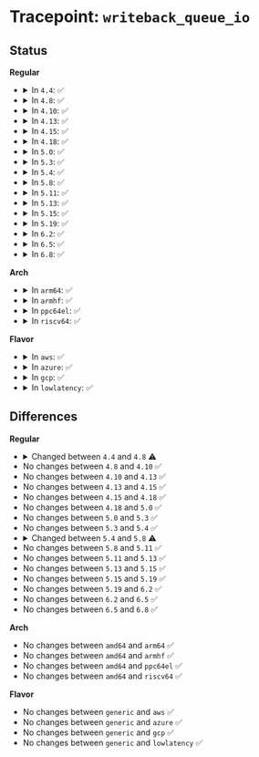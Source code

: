 # Tracepoint: <code>writeback_queue_io</code>

## Status
<b>Regular</b>
<ul>
<li>
<details>
<summary>In <code>4.4</code>: ✅</summary>

Event:

```c
struct trace_event_raw_writeback_queue_io {
    struct trace_entry ent;
    char name[32];
    long unsigned int older;
    long int age;
    int moved;
    int reason;
    u32 __data_loc_cgroup;
    char __data[0];
};
```
Function:

```c
void trace_event_raw_event_writeback_queue_io(void *__data, struct bdi_writeback *wb, struct wb_writeback_work *work, int moved);
```
</details>
</li>
<li>
<details>
<summary>In <code>4.8</code>: ✅</summary>

Event:

```c
struct trace_event_raw_writeback_queue_io {
    struct trace_entry ent;
    char name[32];
    long unsigned int older;
    long int age;
    int moved;
    int reason;
    unsigned int cgroup_ino;
    char __data[0];
};
```
Function:

```c
void trace_event_raw_event_writeback_queue_io(void *__data, struct bdi_writeback *wb, struct wb_writeback_work *work, int moved);
```
</details>
</li>
<li>
<details>
<summary>In <code>4.10</code>: ✅</summary>

Event:

```c
struct trace_event_raw_writeback_queue_io {
    struct trace_entry ent;
    char name[32];
    long unsigned int older;
    long int age;
    int moved;
    int reason;
    unsigned int cgroup_ino;
    char __data[0];
};
```
Function:

```c
void trace_event_raw_event_writeback_queue_io(void *__data, struct bdi_writeback *wb, struct wb_writeback_work *work, int moved);
```
</details>
</li>
<li>
<details>
<summary>In <code>4.13</code>: ✅</summary>

Event:

```c
struct trace_event_raw_writeback_queue_io {
    struct trace_entry ent;
    char name[32];
    long unsigned int older;
    long int age;
    int moved;
    int reason;
    unsigned int cgroup_ino;
    char __data[0];
};
```
Function:

```c
void trace_event_raw_event_writeback_queue_io(void *__data, struct bdi_writeback *wb, struct wb_writeback_work *work, int moved);
```
</details>
</li>
<li>
<details>
<summary>In <code>4.15</code>: ✅</summary>

Event:

```c
struct trace_event_raw_writeback_queue_io {
    struct trace_entry ent;
    char name[32];
    long unsigned int older;
    long int age;
    int moved;
    int reason;
    unsigned int cgroup_ino;
    char __data[0];
};
```
Function:

```c
void trace_event_raw_event_writeback_queue_io(void *__data, struct bdi_writeback *wb, struct wb_writeback_work *work, int moved);
```
</details>
</li>
<li>
<details>
<summary>In <code>4.18</code>: ✅</summary>

Event:

```c
struct trace_event_raw_writeback_queue_io {
    struct trace_entry ent;
    char name[32];
    long unsigned int older;
    long int age;
    int moved;
    int reason;
    unsigned int cgroup_ino;
    char __data[0];
};
```
Function:

```c
void trace_event_raw_event_writeback_queue_io(void *__data, struct bdi_writeback *wb, struct wb_writeback_work *work, int moved);
```
</details>
</li>
<li>
<details>
<summary>In <code>5.0</code>: ✅</summary>

Event:

```c
struct trace_event_raw_writeback_queue_io {
    struct trace_entry ent;
    char name[32];
    long unsigned int older;
    long int age;
    int moved;
    int reason;
    unsigned int cgroup_ino;
    char __data[0];
};
```
Function:

```c
void trace_event_raw_event_writeback_queue_io(void *__data, struct bdi_writeback *wb, struct wb_writeback_work *work, int moved);
```
</details>
</li>
<li>
<details>
<summary>In <code>5.3</code>: ✅</summary>

Event:

```c
struct trace_event_raw_writeback_queue_io {
    struct trace_entry ent;
    char name[32];
    long unsigned int older;
    long int age;
    int moved;
    int reason;
    unsigned int cgroup_ino;
    char __data[0];
};
```
Function:

```c
void trace_event_raw_event_writeback_queue_io(void *__data, struct bdi_writeback *wb, struct wb_writeback_work *work, int moved);
```
</details>
</li>
<li>
<details>
<summary>In <code>5.4</code>: ✅</summary>

Event:

```c
struct trace_event_raw_writeback_queue_io {
    struct trace_entry ent;
    char name[32];
    long unsigned int older;
    long int age;
    int moved;
    int reason;
    unsigned int cgroup_ino;
    char __data[0];
};
```
Function:

```c
void trace_event_raw_event_writeback_queue_io(void *__data, struct bdi_writeback *wb, struct wb_writeback_work *work, int moved);
```
</details>
</li>
<li>
<details>
<summary>In <code>5.8</code>: ✅</summary>

Event:

```c
struct trace_event_raw_writeback_queue_io {
    struct trace_entry ent;
    char name[32];
    long unsigned int older;
    long int age;
    int moved;
    int reason;
    ino_t cgroup_ino;
    char __data[0];
};
```
Function:

```c
void trace_event_raw_event_writeback_queue_io(void *__data, struct bdi_writeback *wb, struct wb_writeback_work *work, long unsigned int dirtied_before, int moved);
```
</details>
</li>
<li>
<details>
<summary>In <code>5.11</code>: ✅</summary>

Event:

```c
struct trace_event_raw_writeback_queue_io {
    struct trace_entry ent;
    char name[32];
    long unsigned int older;
    long int age;
    int moved;
    int reason;
    ino_t cgroup_ino;
    char __data[0];
};
```
Function:

```c
void trace_event_raw_event_writeback_queue_io(void *__data, struct bdi_writeback *wb, struct wb_writeback_work *work, long unsigned int dirtied_before, int moved);
```
</details>
</li>
<li>
<details>
<summary>In <code>5.13</code>: ✅</summary>

Event:

```c
struct trace_event_raw_writeback_queue_io {
    struct trace_entry ent;
    char name[32];
    long unsigned int older;
    long int age;
    int moved;
    int reason;
    ino_t cgroup_ino;
    char __data[0];
};
```
Function:

```c
void trace_event_raw_event_writeback_queue_io(void *__data, struct bdi_writeback *wb, struct wb_writeback_work *work, long unsigned int dirtied_before, int moved);
```
</details>
</li>
<li>
<details>
<summary>In <code>5.15</code>: ✅</summary>

Event:

```c
struct trace_event_raw_writeback_queue_io {
    struct trace_entry ent;
    char name[32];
    long unsigned int older;
    long int age;
    int moved;
    int reason;
    ino_t cgroup_ino;
    char __data[0];
};
```
Function:

```c
void trace_event_raw_event_writeback_queue_io(void *__data, struct bdi_writeback *wb, struct wb_writeback_work *work, long unsigned int dirtied_before, int moved);
```
</details>
</li>
<li>
<details>
<summary>In <code>5.19</code>: ✅</summary>

Event:

```c
struct trace_event_raw_writeback_queue_io {
    struct trace_entry ent;
    char name[32];
    long unsigned int older;
    long int age;
    int moved;
    int reason;
    ino_t cgroup_ino;
    char __data[0];
};
```
Function:

```c
void trace_event_raw_event_writeback_queue_io(void *__data, struct bdi_writeback *wb, struct wb_writeback_work *work, long unsigned int dirtied_before, int moved);
```
</details>
</li>
<li>
<details>
<summary>In <code>6.2</code>: ✅</summary>

Event:

```c
struct trace_event_raw_writeback_queue_io {
    struct trace_entry ent;
    char name[32];
    long unsigned int older;
    long int age;
    int moved;
    int reason;
    ino_t cgroup_ino;
    char __data[0];
};
```
Function:

```c
void trace_event_raw_event_writeback_queue_io(void *__data, struct bdi_writeback *wb, struct wb_writeback_work *work, long unsigned int dirtied_before, int moved);
```
</details>
</li>
<li>
<details>
<summary>In <code>6.5</code>: ✅</summary>

Event:

```c
struct trace_event_raw_writeback_queue_io {
    struct trace_entry ent;
    char name[32];
    long unsigned int older;
    long int age;
    int moved;
    int reason;
    ino_t cgroup_ino;
    char __data[0];
};
```
Function:

```c
void trace_event_raw_event_writeback_queue_io(void *__data, struct bdi_writeback *wb, struct wb_writeback_work *work, long unsigned int dirtied_before, int moved);
```
</details>
</li>
<li>
<details>
<summary>In <code>6.8</code>: ✅</summary>

Event:

```c
struct trace_event_raw_writeback_queue_io {
    struct trace_entry ent;
    char name[32];
    long unsigned int older;
    long int age;
    int moved;
    int reason;
    ino_t cgroup_ino;
    char __data[0];
};
```
Function:

```c
void trace_event_raw_event_writeback_queue_io(void *__data, struct bdi_writeback *wb, struct wb_writeback_work *work, long unsigned int dirtied_before, int moved);
```
</details>
</li>
</ul>
<b>Arch</b>
<ul>
<li>
<details>
<summary>In <code>arm64</code>: ✅</summary>

Event:

```c
struct trace_event_raw_writeback_queue_io {
    struct trace_entry ent;
    char name[32];
    long unsigned int older;
    long int age;
    int moved;
    int reason;
    unsigned int cgroup_ino;
    char __data[0];
};
```
Function:

```c
void trace_event_raw_event_writeback_queue_io(void *__data, struct bdi_writeback *wb, struct wb_writeback_work *work, int moved);
```
</details>
</li>
<li>
<details>
<summary>In <code>armhf</code>: ✅</summary>

Event:

```c
struct trace_event_raw_writeback_queue_io {
    struct trace_entry ent;
    char name[32];
    long unsigned int older;
    long int age;
    int moved;
    int reason;
    unsigned int cgroup_ino;
    char __data[0];
};
```
Function:

```c
void trace_event_raw_event_writeback_queue_io(void *__data, struct bdi_writeback *wb, struct wb_writeback_work *work, int moved);
```
</details>
</li>
<li>
<details>
<summary>In <code>ppc64el</code>: ✅</summary>

Event:

```c
struct trace_event_raw_writeback_queue_io {
    struct trace_entry ent;
    char name[32];
    long unsigned int older;
    long int age;
    int moved;
    int reason;
    unsigned int cgroup_ino;
    char __data[0];
};
```
Function:

```c
void trace_event_raw_event_writeback_queue_io(void *__data, struct bdi_writeback *wb, struct wb_writeback_work *work, int moved);
```
</details>
</li>
<li>
<details>
<summary>In <code>riscv64</code>: ✅</summary>

Event:

```c
struct trace_event_raw_writeback_queue_io {
    struct trace_entry ent;
    char name[32];
    long unsigned int older;
    long int age;
    int moved;
    int reason;
    unsigned int cgroup_ino;
    char __data[0];
};
```
Function:

```c
void trace_event_raw_event_writeback_queue_io(void *__data, struct bdi_writeback *wb, struct wb_writeback_work *work, int moved);
```
</details>
</li>
</ul>
<b>Flavor</b>
<ul>
<li>
<details>
<summary>In <code>aws</code>: ✅</summary>

Event:

```c
struct trace_event_raw_writeback_queue_io {
    struct trace_entry ent;
    char name[32];
    long unsigned int older;
    long int age;
    int moved;
    int reason;
    unsigned int cgroup_ino;
    char __data[0];
};
```
Function:

```c
void trace_event_raw_event_writeback_queue_io(void *__data, struct bdi_writeback *wb, struct wb_writeback_work *work, int moved);
```
</details>
</li>
<li>
<details>
<summary>In <code>azure</code>: ✅</summary>

Event:

```c
struct trace_event_raw_writeback_queue_io {
    struct trace_entry ent;
    char name[32];
    long unsigned int older;
    long int age;
    int moved;
    int reason;
    unsigned int cgroup_ino;
    char __data[0];
};
```
Function:

```c
void trace_event_raw_event_writeback_queue_io(void *__data, struct bdi_writeback *wb, struct wb_writeback_work *work, int moved);
```
</details>
</li>
<li>
<details>
<summary>In <code>gcp</code>: ✅</summary>

Event:

```c
struct trace_event_raw_writeback_queue_io {
    struct trace_entry ent;
    char name[32];
    long unsigned int older;
    long int age;
    int moved;
    int reason;
    unsigned int cgroup_ino;
    char __data[0];
};
```
Function:

```c
void trace_event_raw_event_writeback_queue_io(void *__data, struct bdi_writeback *wb, struct wb_writeback_work *work, int moved);
```
</details>
</li>
<li>
<details>
<summary>In <code>lowlatency</code>: ✅</summary>

Event:

```c
struct trace_event_raw_writeback_queue_io {
    struct trace_entry ent;
    char name[32];
    long unsigned int older;
    long int age;
    int moved;
    int reason;
    unsigned int cgroup_ino;
    char __data[0];
};
```
Function:

```c
void trace_event_raw_event_writeback_queue_io(void *__data, struct bdi_writeback *wb, struct wb_writeback_work *work, int moved);
```
</details>
</li>
</ul>

## Differences
<b>Regular</b>
<ul>
<li>
<details>
<summary>Changed between <code>4.4</code> and <code>4.8</code> ⚠️</summary>
<ul>
<li>
<b>Event changed. </b>
</li>
<li>
<b>Field added. </b>
<code>unsigned int cgroup_ino</code>
</li>
<li>
<b>Field removed. </b>
<code>u32 __data_loc_cgroup</code>
</li>
</ul>
</details>
</li>
<li>
No changes between <code>4.8</code> and <code>4.10</code> ✅
</li>
<li>
No changes between <code>4.10</code> and <code>4.13</code> ✅
</li>
<li>
No changes between <code>4.13</code> and <code>4.15</code> ✅
</li>
<li>
No changes between <code>4.15</code> and <code>4.18</code> ✅
</li>
<li>
No changes between <code>4.18</code> and <code>5.0</code> ✅
</li>
<li>
No changes between <code>5.0</code> and <code>5.3</code> ✅
</li>
<li>
No changes between <code>5.3</code> and <code>5.4</code> ✅
</li>
<li>
<details>
<summary>Changed between <code>5.4</code> and <code>5.8</code> ⚠️</summary>
<ul>
<li>
<b>Event changed. </b>
</li>
<li>
<b>Field type changed. </b>
<code>unsigned int cgroup_ino</code> ➡️ <code>ino_t cgroup_ino</code>
</li>
<li>
<b>Func changed. </b>
</li>
<li>
<b>Param added. </b>
<code>long unsigned int dirtied_before</code>
</li>
<li>
<b>Param reordered. </b>
<code>__data, wb, work, moved</code> ➡️ <code>__data, wb, work, dirtied_before, moved</code>
</li>
</ul>
</details>
</li>
<li>
No changes between <code>5.8</code> and <code>5.11</code> ✅
</li>
<li>
No changes between <code>5.11</code> and <code>5.13</code> ✅
</li>
<li>
No changes between <code>5.13</code> and <code>5.15</code> ✅
</li>
<li>
No changes between <code>5.15</code> and <code>5.19</code> ✅
</li>
<li>
No changes between <code>5.19</code> and <code>6.2</code> ✅
</li>
<li>
No changes between <code>6.2</code> and <code>6.5</code> ✅
</li>
<li>
No changes between <code>6.5</code> and <code>6.8</code> ✅
</li>
</ul>
<b>Arch</b>
<ul>
<li>
No changes between <code>amd64</code> and <code>arm64</code> ✅
</li>
<li>
No changes between <code>amd64</code> and <code>armhf</code> ✅
</li>
<li>
No changes between <code>amd64</code> and <code>ppc64el</code> ✅
</li>
<li>
No changes between <code>amd64</code> and <code>riscv64</code> ✅
</li>
</ul>
<b>Flavor</b>
<ul>
<li>
No changes between <code>generic</code> and <code>aws</code> ✅
</li>
<li>
No changes between <code>generic</code> and <code>azure</code> ✅
</li>
<li>
No changes between <code>generic</code> and <code>gcp</code> ✅
</li>
<li>
No changes between <code>generic</code> and <code>lowlatency</code> ✅
</li>
</ul>
